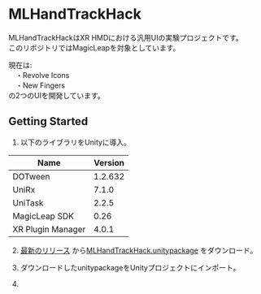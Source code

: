 # MLHandTrackHack

MLHandTrackHackはXR HMDにおける汎用UIの実験プロジェクトです。<br>
このリポジトリではMagicLeapを対象としています。

現在は:<br>
　・Revolve Icons<br>
　・New Fingers<br>
の2つのUIを開発しています。


## Getting Started
1. 以下のライブラリをUnityに導入。

|  Name                | Version |
| ----                 | ----    |
|  DOTween             | 1.2.632 |
|  UniRx               |  7.1.0  |
|  UniTask             |  2.2.5  |
|  MagicLeap SDK       |  0.26   |
|  XR Plugin Manager   |  4.0.1  |

2. [最新のリリース](https://github.com/daigakuimo/MLHandTrackHack/releases)
から[MLHandTrackHack.unitypackage](https://github.com/daigakuimo/MLHandTrackHack/releases/latest/download/MLHandTrackHack_v1.0.unitypackage)
をダウンロード。


3. ダウンロードしたunitypackageをUnityプロジェクトにインポート。


4. 